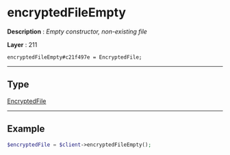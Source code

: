 # encryptedFileEmpty

**Description** : *Empty constructor, non-existing file*

**Layer** : 211

```tl
encryptedFileEmpty#c21f497e = EncryptedFile;
```

---

## Type

[EncryptedFile](type/EncryptedFile)

---

## Example

```php
$encryptedFile = $client->encryptedFileEmpty();
```